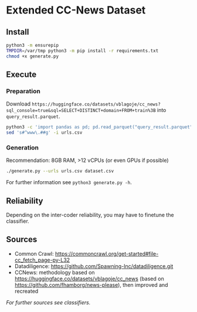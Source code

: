 # Extended CC-News Dataset

## Install
```sh
python3 -m ensurepip
TMPDIR=/var/tmp python3 -m pip install -r requirements.txt
chmod +x generate.py
```

## Execute
### Preparation
Download `https://huggingface.co/datasets/vblagoje/cc_news?sql_console=true&sql=SELECT+DISTINCT+domain+FROM+train%3B` into `query_result.parquet`.
```sh
python3 -c 'import pandas as pd; pd.read_parquet("query_result.parquet").to_csv("urls.csv", index=False, header=False)'
sed 's#^www\.##g' -i urls.csv
```

### Generation
Recommendation: 8GB RAM, >12 vCPUs (or even GPUs if possible)
```sh
./generate.py --urls urls.csv dataset.csv
```
For further information see `python3 generate.py -h`.

## Reliability
Depending on the inter-coder reliability, you may have to finetune the classifier.

## Sources
- Common Crawl: <https://commoncrawl.org/get-started#file-cc_fetch_page-py-L32>
- Datadiligence: <https://github.com/Spawning-Inc/datadiligence.git>
- CCNews: methodology based on <https://huggingface.co/datasets/vblagoje/cc_news> (based on <https://github.com/fhamborg/news-please>), then improved and recreated

*For further sources see classifiers.*
